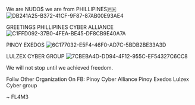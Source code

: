 We are NUDO$
we are from PHILLIPINES🇵🇭
![DB241A25-B372-41CF-9F87-87AB00E93AE4](https://github.com/FlameExlsc/nudoxx/assets/160382195/9318fee6-62c1-4f95-bd85-9736dd7d448c)


GREETINGS
PHILLIPINES CYBER ALLIANCE
![C1FFD092-37B0-4FEA-BE45-DF8CB9E40A7A](https://github.com/FlameExlsc/nudoxx/assets/160382195/e6272123-1989-46da-bf0d-19be75f35069)

PINOY EXEDOS
![6C177032-E5F4-46F0-AD7C-5BDB2BE33A3D](https://github.com/FlameExlsc/nudoxx/assets/160382195/eac7f921-4863-4123-916b-07c158266cb2)

LULZEX CYBER GROUP
![7CBEBA4D-DD94-4F12-955C-EF54327C6CC8](https://github.com/FlameExlsc/nudoxx/assets/160382195/e87fb781-b556-49b7-aa3f-567e0b4dc308)

We will not stop until we achieved freedom.

Follw Other Organization On FB:
Pinoy Cyber Alliance
Pinoy Exedos
Lulzex Cyber group 


~ FL4M3




